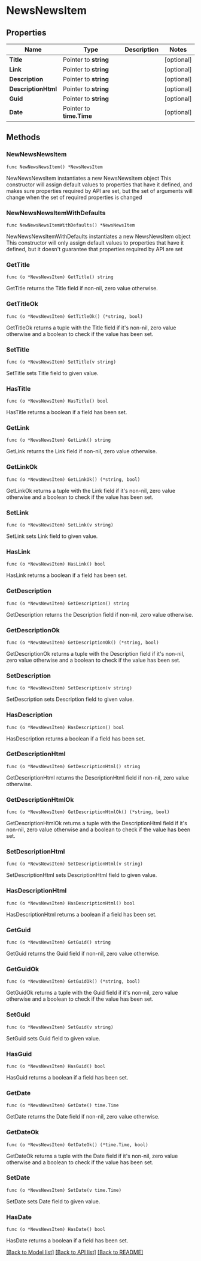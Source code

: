 # NewsNewsItem

## Properties

Name | Type | Description | Notes
------------ | ------------- | ------------- | -------------
**Title** | Pointer to **string** |  | [optional] 
**Link** | Pointer to **string** |  | [optional] 
**Description** | Pointer to **string** |  | [optional] 
**DescriptionHtml** | Pointer to **string** |  | [optional] 
**Guid** | Pointer to **string** |  | [optional] 
**Date** | Pointer to **time.Time** |  | [optional] 

## Methods

### NewNewsNewsItem

`func NewNewsNewsItem() *NewsNewsItem`

NewNewsNewsItem instantiates a new NewsNewsItem object
This constructor will assign default values to properties that have it defined,
and makes sure properties required by API are set, but the set of arguments
will change when the set of required properties is changed

### NewNewsNewsItemWithDefaults

`func NewNewsNewsItemWithDefaults() *NewsNewsItem`

NewNewsNewsItemWithDefaults instantiates a new NewsNewsItem object
This constructor will only assign default values to properties that have it defined,
but it doesn't guarantee that properties required by API are set

### GetTitle

`func (o *NewsNewsItem) GetTitle() string`

GetTitle returns the Title field if non-nil, zero value otherwise.

### GetTitleOk

`func (o *NewsNewsItem) GetTitleOk() (*string, bool)`

GetTitleOk returns a tuple with the Title field if it's non-nil, zero value otherwise
and a boolean to check if the value has been set.

### SetTitle

`func (o *NewsNewsItem) SetTitle(v string)`

SetTitle sets Title field to given value.

### HasTitle

`func (o *NewsNewsItem) HasTitle() bool`

HasTitle returns a boolean if a field has been set.

### GetLink

`func (o *NewsNewsItem) GetLink() string`

GetLink returns the Link field if non-nil, zero value otherwise.

### GetLinkOk

`func (o *NewsNewsItem) GetLinkOk() (*string, bool)`

GetLinkOk returns a tuple with the Link field if it's non-nil, zero value otherwise
and a boolean to check if the value has been set.

### SetLink

`func (o *NewsNewsItem) SetLink(v string)`

SetLink sets Link field to given value.

### HasLink

`func (o *NewsNewsItem) HasLink() bool`

HasLink returns a boolean if a field has been set.

### GetDescription

`func (o *NewsNewsItem) GetDescription() string`

GetDescription returns the Description field if non-nil, zero value otherwise.

### GetDescriptionOk

`func (o *NewsNewsItem) GetDescriptionOk() (*string, bool)`

GetDescriptionOk returns a tuple with the Description field if it's non-nil, zero value otherwise
and a boolean to check if the value has been set.

### SetDescription

`func (o *NewsNewsItem) SetDescription(v string)`

SetDescription sets Description field to given value.

### HasDescription

`func (o *NewsNewsItem) HasDescription() bool`

HasDescription returns a boolean if a field has been set.

### GetDescriptionHtml

`func (o *NewsNewsItem) GetDescriptionHtml() string`

GetDescriptionHtml returns the DescriptionHtml field if non-nil, zero value otherwise.

### GetDescriptionHtmlOk

`func (o *NewsNewsItem) GetDescriptionHtmlOk() (*string, bool)`

GetDescriptionHtmlOk returns a tuple with the DescriptionHtml field if it's non-nil, zero value otherwise
and a boolean to check if the value has been set.

### SetDescriptionHtml

`func (o *NewsNewsItem) SetDescriptionHtml(v string)`

SetDescriptionHtml sets DescriptionHtml field to given value.

### HasDescriptionHtml

`func (o *NewsNewsItem) HasDescriptionHtml() bool`

HasDescriptionHtml returns a boolean if a field has been set.

### GetGuid

`func (o *NewsNewsItem) GetGuid() string`

GetGuid returns the Guid field if non-nil, zero value otherwise.

### GetGuidOk

`func (o *NewsNewsItem) GetGuidOk() (*string, bool)`

GetGuidOk returns a tuple with the Guid field if it's non-nil, zero value otherwise
and a boolean to check if the value has been set.

### SetGuid

`func (o *NewsNewsItem) SetGuid(v string)`

SetGuid sets Guid field to given value.

### HasGuid

`func (o *NewsNewsItem) HasGuid() bool`

HasGuid returns a boolean if a field has been set.

### GetDate

`func (o *NewsNewsItem) GetDate() time.Time`

GetDate returns the Date field if non-nil, zero value otherwise.

### GetDateOk

`func (o *NewsNewsItem) GetDateOk() (*time.Time, bool)`

GetDateOk returns a tuple with the Date field if it's non-nil, zero value otherwise
and a boolean to check if the value has been set.

### SetDate

`func (o *NewsNewsItem) SetDate(v time.Time)`

SetDate sets Date field to given value.

### HasDate

`func (o *NewsNewsItem) HasDate() bool`

HasDate returns a boolean if a field has been set.


[[Back to Model list]](../README.md#documentation-for-models) [[Back to API list]](../README.md#documentation-for-api-endpoints) [[Back to README]](../README.md)


